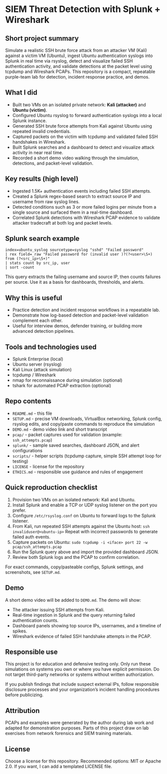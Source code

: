 # SIEM Threat Detection with Splunk + Wireshark

## Short project summary
Simulate a realistic SSH brute force attack from an attacker VM (Kali) against a victim VM (Ubuntu), ingest Ubuntu authentication syslogs into Splunk in real time via rsyslog, detect and visualize failed SSH authentication activity, and validate detections at the packet level using tcpdump and Wireshark PCAPs. This repository is a compact, repeatable purple-team lab for detection, incident response practice, and demos.

## What I did
- Built two VMs on an isolated private network: **Kali (attacker)** and **Ubuntu (victim)**.
- Configured Ubuntu rsyslog to forward authentication syslogs into a local Splunk instance.
- Generated SSH brute force attempts from Kali against Ubuntu using repeated invalid credentials.
- Captured packets on the victim with tcpdump and validated failed SSH handshakes in Wireshark.
- Built Splunk searches and a dashboard to detect and visualize attack activity in near real time.
- Recorded a short demo video walking through the simulation, detections, and packet-level validation.

## Key results (high level)
- Ingested 1.5K+ authentication events including failed SSH attempts.
- Created a Splunk regex-based search to extract source IP and username from raw syslog lines.
- Detected conditions such as 3 or more failed logins per minute from a single source and surfaced them in a real-time dashboard.
- Correlated Splunk detections with Wireshark PCAP evidence to validate attacker tradecraft at both log and packet levels.

## Splunk search example
```spl
index=ubuntu_syslog sourcetype=syslog "sshd" "Failed password"
| rex field=_raw "Failed password for (invalid user )?(?<user>\S+) from (?<src_ip>\S+)"
| stats count by src_ip, user
| sort -count
```
This query extracts the failing username and source IP, then counts failures per source. Use it as a basis for dashboards, thresholds, and alerts.

## Why this is useful
- Practice detection and incident response workflows in a repeatable lab.
- Demonstrate how log-based detection and packet-level validation complement each other.
- Useful for interview demos, defender training, or building more advanced detection pipelines.

## Tools and technologies used
- Splunk Enterprise (local)
- Ubuntu server (rsyslog)
- Kali Linux (attack simulation)
- tcpdump / Wireshark
- nmap for reconnaissance during simulation (optional)
- tshark for automated PCAP extraction (optional)

## Repo contents
- `README.md` - this file
- `SETUP.md` - precise VM downloads, VirtualBox networking, Splunk config, rsyslog edits, and copy/paste commands to reproduce the simulation
- `DEMO.md` - demo video link and short transcript
- `pcap/` - packet captures used for validation (example: `ssh_attempts.pcap`)
- `splunk/` - sample saved searches, dashboard JSON, and alert configurations
- `scripts/` - helper scripts (tcpdump capture, simple SSH attempt loop for testing)
- `LICENSE` - license for the repository
- `ETHICS.md` - responsible use guidance and rules of engagement

## Quick reproduction checklist
1. Provision two VMs on an isolated network: Kali and Ubuntu.
2. Install Splunk and enable a TCP or UDP syslog listener on the port you prefer.
3. Configure `/etc/rsyslog.conf` on Ubuntu to forward logs to the Splunk listener.
4. From Kali, run repeated SSH attempts against the Ubuntu host:
   `ssh invaliduser@<ubuntu-ip>`
   Repeat with incorrect passwords to generate failed auth events.
5. Capture packets on Ubuntu:
   `sudo tcpdump -i <iface> port 22 -w pcap/ssh_attempts.pcap`
6. Run the Splunk query above and import the provided dashboard JSON.
7. Review both Splunk logs and the PCAP to confirm correlation.

For exact commands, copy/pasteable configs, Splunk settings, and screenshots, see `SETUP.md`.

## Demo
A short demo video will be added to `DEMO.md`. The demo will show:
- The attacker issuing SSH attempts from Kali.
- Real-time ingestion in Splunk and the query returning failed authentication counts.
- Dashboard panels showing top source IPs, usernames, and a timeline of spikes.
- Wireshark evidence of failed SSH handshake attempts in the PCAP.

## Responsible use
This project is for education and defensive testing only. Only run these simulations on systems you own or where you have explicit permission. Do not target third-party networks or systems without written authorization.

If you publish findings that include suspect external IPs, follow responsible disclosure processes and your organization’s incident handling procedures before publicizing.

## Attribution
PCAPs and examples were generated by the author during lab work and adapted for demonstration purposes. Parts of this project draw on lab exercises from network forensics and SIEM training materials.

## License
Choose a license for this repository. Recommended options: MIT or Apache 2.0. If you want, I can add a templated LICENSE file.

